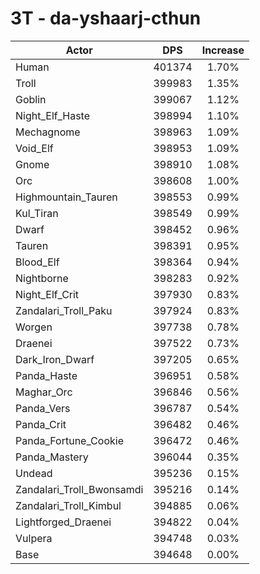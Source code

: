 # 3T - da-yshaarj-cthun
| Actor | DPS | Increase |
|---|:---:|:---:|
|Human|401374|1.70%|
|Troll|399983|1.35%|
|Goblin|399067|1.12%|
|Night_Elf_Haste|398994|1.10%|
|Mechagnome|398963|1.09%|
|Void_Elf|398953|1.09%|
|Gnome|398910|1.08%|
|Orc|398608|1.00%|
|Highmountain_Tauren|398553|0.99%|
|Kul_Tiran|398549|0.99%|
|Dwarf|398452|0.96%|
|Tauren|398391|0.95%|
|Blood_Elf|398364|0.94%|
|Nightborne|398283|0.92%|
|Night_Elf_Crit|397930|0.83%|
|Zandalari_Troll_Paku|397924|0.83%|
|Worgen|397738|0.78%|
|Draenei|397522|0.73%|
|Dark_Iron_Dwarf|397205|0.65%|
|Panda_Haste|396951|0.58%|
|Maghar_Orc|396846|0.56%|
|Panda_Vers|396787|0.54%|
|Panda_Crit|396482|0.46%|
|Panda_Fortune_Cookie|396472|0.46%|
|Panda_Mastery|396044|0.35%|
|Undead|395236|0.15%|
|Zandalari_Troll_Bwonsamdi|395216|0.14%|
|Zandalari_Troll_Kimbul|394885|0.06%|
|Lightforged_Draenei|394822|0.04%|
|Vulpera|394748|0.03%|
|Base|394648|0.00%|
